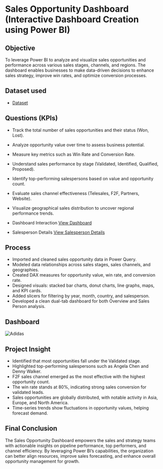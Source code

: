 # Sales Opportunity Dashboard (Interactive Dashboard Creation using Power BI)
## Objective 
To leverage Power BI to analyze and visualize sales opportunities and performance across various sales stages, channels, and regions. The dashboard enables businesses to make data-driven decisions to enhance sales strategy, improve win rates, and optimize conversion processes.

## Dataset used
-	<a href="https://github.com/SelvaTharsan/Powerbi-sales-opportunity-dashboard/blob/main/Sales%20Opportunities.xlsx"> Dataset </a>

## Questions (KPIs)
- Track the total number of sales opportunities and their status (Won, Lost).
- Analyze opportunity value over time to assess business potential.
- Measure key metrics such as Win Rate and Conversion Rate.
- Understand sales performance by stage (Validated, Identified, Qualified, Proposed).
- Identify top-performing salespersons based on value and opportunity count.
- Evaluate sales channel effectiveness (Telesales, F2F, Partners, Website).
- Visualize geographical sales distribution to uncover regional performance trends.


- Dashboard Interaction <a href="https://github.com/SelvaTharsan/Powerbi-sales-opportunity-dashboard/blob/main/Sales.JPG"> View Dashboard </a>
- Salesperson Details <a href="https://github.com/SelvaTharsan/Powerbi-sales-opportunity-dashboard/blob/main/Sales_1.JPG"> View Salesperson Details </a>

## Process
- Imported and cleaned sales opportunity data in Power Query.
- Modeled data relationships across sales stages, sales channels, and geographies.
- Created DAX measures for opportunity value, win rate, and conversion rate.
- Designed visuals: stacked bar charts, donut charts, line graphs, maps, and KPI cards.
- Added slicers for filtering by year, month, country, and salesperson.
- Developed a clean dual-tab dashboard for both Overview and Sales Person analysis.


## Dashboard
![Adidas](https://github.com/user-attachments/assets/bdcb07ce-cb60-4935-9fa2-01ee96c7cf22)

## Project Insight 
- Identified that most opportunities fall under the Validated stage.
- Highlighted top-performing salespersons such as Angela Chen and Denny Walker.
- F2F sales channel emerged as the most effective with the highest opportunity count.
- The win rate stands at 80%, indicating strong sales conversion for validated leads.
- Sales opportunities are globally distributed, with notable activity in Asia, Europe, and North America.
- Time-series trends show fluctuations in opportunity values, helping forecast demand.


## Final Conclusion 
The Sales Opportunity Dashboard empowers the sales and strategy teams with actionable insights on pipeline performance, top performers, and channel efficiency. By leveraging Power BI’s capabilities, the organization can better align resources, improve sales forecasting, and enhance overall opportunity management for growth.




